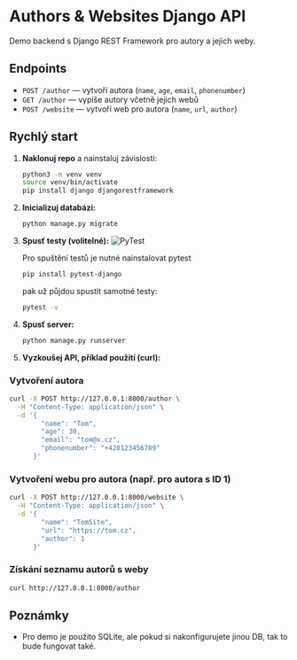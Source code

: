 # Authors & Websites Django API

Demo backend s Django REST Framework pro autory a jejich weby.

## Endpoints

- `POST /author` — vytvoří autora (`name`, `age`, `email`, `phonenumber`)
- `GET /author` — vypíše autory včetně jejich webů
- `POST /website` — vytvoří web pro autora (`name`, `url`, `author`)

## Rychlý start

1. **Naklonuj repo** a nainstaluj závislosti:
   ```bash
   python3 -m venv venv
   source venv/bin/activate
   pip install django djangorestframework
   ```

2. **Inicializuj databázi:**
   ```bash
   python manage.py migrate
   ```

3. **Spusť testy (volitelné):**
   ![PyTest](https://github.com/jiri-one/skoumal_task/workflows/PyTest/badge.svg)
   
   Pro spuštění testů je nutné nainstalovat pytest
   ```bash
   pip install pytest-django
   ```
   pak už půjdou spustit samotné testy:
   ```bash
   pytest -v
   ```

4. **Spusť server:**
   ```bash
   python manage.py runserver
   ```

5. **Vyzkoušej API, příklad použití (curl):**

### Vytvoření autora

```bash
curl -X POST http://127.0.0.1:8000/author \
  -H "Content-Type: application/json" \
  -d '{
        "name": "Tom",
        "age": 30,
        "email": "tom@x.cz",
        "phonenumber": "+420123456789"
      }'
```

### Vytvoření webu pro autora (např. pro autora s ID 1)

```bash
curl -X POST http://127.0.0.1:8000/website \
  -H "Content-Type: application/json" \
  -d '{
        "name": "TomSite",
        "url": "https://tom.cz",
        "author": 1
      }'
```

### Získání seznamu autorů s weby

```bash
curl http://127.0.0.1:8000/author
```

## Poznámky

- Pro demo je použito SQLite, ale pokud si nakonfigurujete jinou DB, tak to bude fungovat také.

